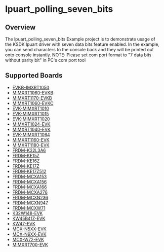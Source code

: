 # lpuart_polling_seven_bits

## Overview
The lpuart_polling_seven_bits Example project is to demonstrate usage of the KSDK lpuart driver with seven data bits feature enabled.
In the example, you can send characters to the console back and they will be printed out onto console
 instantly.
NOTE: Please set com port format to "7 data bits without parity bit" in PC's com port tool

## Supported Boards
- [EVKB-IMXRT1050](../../../_boards/evkbimxrt1050/driver_examples/lpuart/polling_seven_bits/example_board_readme.md)
- [MIMXRT1060-EVKB](../../../_boards/evkbmimxrt1060/driver_examples/lpuart/polling_seven_bits/example_board_readme.md)
- [MIMXRT1170-EVKB](../../../_boards/evkbmimxrt1170/driver_examples/lpuart/polling_seven_bits/example_board_readme.md)
- [MIMXRT1060-EVKC](../../../_boards/evkcmimxrt1060/driver_examples/lpuart/polling_seven_bits/example_board_readme.md)
- [EVK-MIMXRT1010](../../../_boards/evkmimxrt1010/driver_examples/lpuart/polling_seven_bits/example_board_readme.md)
- [EVK-MIMXRT1015](../../../_boards/evkmimxrt1015/driver_examples/lpuart/polling_seven_bits/example_board_readme.md)
- [EVK-MIMXRT1020](../../../_boards/evkmimxrt1020/driver_examples/lpuart/polling_seven_bits/example_board_readme.md)
- [MIMXRT1024-EVK](../../../_boards/evkmimxrt1024/driver_examples/lpuart/polling_seven_bits/example_board_readme.md)
- [MIMXRT1040-EVK](../../../_boards/evkmimxrt1040/driver_examples/lpuart/polling_seven_bits/example_board_readme.md)
- [EVK-MIMXRT1064](../../../_boards/evkmimxrt1064/driver_examples/lpuart/polling_seven_bits/example_board_readme.md)
- [MIMXRT1160-EVK](../../../_boards/evkmimxrt1160/driver_examples/lpuart/polling_seven_bits/example_board_readme.md)
- [MIMXRT1180-EVK](../../../_boards/evkmimxrt1180/driver_examples/lpuart/polling_seven_bits/example_board_readme.md)
- [FRDM-K32L3A6](../../../_boards/frdmk32l3a6/driver_examples/lpuart/polling_seven_bits/example_board_readme.md)
- [FRDM-KE15Z](../../../_boards/frdmke15z/driver_examples/lpuart/polling_seven_bits/example_board_readme.md)
- [FRDM-KE16Z](../../../_boards/frdmke16z/driver_examples/lpuart/polling_seven_bits/example_board_readme.md)
- [FRDM-KE17Z](../../../_boards/frdmke17z/driver_examples/lpuart/polling_seven_bits/example_board_readme.md)
- [FRDM-KE17Z512](../../../_boards/frdmke17z512/driver_examples/lpuart/polling_seven_bits/example_board_readme.md)
- [FRDM-MCXA153](../../../_boards/frdmmcxa153/driver_examples/lpuart/polling_seven_bits/example_board_readme.md)
- [FRDM-MCXA156](../../../_boards/frdmmcxa156/driver_examples/lpuart/polling_seven_bits/example_board_readme.md)
- [FRDM-MCXA166](../../../_boards/frdmmcxa166/driver_examples/lpuart/polling_seven_bits/example_board_readme.md)
- [FRDM-MCXA276](../../../_boards/frdmmcxa276/driver_examples/lpuart/polling_seven_bits/example_board_readme.md)
- [FRDM-MCXN236](../../../_boards/frdmmcxn236/driver_examples/lpuart/polling_seven_bits/example_board_readme.md)
- [FRDM-MCXN947](../../../_boards/frdmmcxn947/driver_examples/lpuart/polling_seven_bits/example_board_readme.md)
- [FRDM-MCXW71](../../../_boards/frdmmcxw71/driver_examples/lpuart/polling_seven_bits/example_board_readme.md)
- [K32W148-EVK](../../../_boards/k32w148evk/driver_examples/lpuart/polling_seven_bits/example_board_readme.md)
- [KW45B41Z-EVK](../../../_boards/kw45b41zevk/driver_examples/lpuart/polling_seven_bits/example_board_readme.md)
- [KW47-EVK](../../../_boards/kw47evk/driver_examples/lpuart/polling_seven_bits/example_board_readme.md)
- [MCX-N5XX-EVK](../../../_boards/mcxn5xxevk/driver_examples/lpuart/polling_seven_bits/example_board_readme.md)
- [MCX-N9XX-EVK](../../../_boards/mcxn9xxevk/driver_examples/lpuart/polling_seven_bits/example_board_readme.md)
- [MCX-W72-EVK](../../../_boards/mcxw72evk/driver_examples/lpuart/polling_seven_bits/example_board_readme.md)
- [MIMXRT700-EVK](../../../_boards/mimxrt700evk/driver_examples/lpuart/polling_seven_bits/example_board_readme.md)
